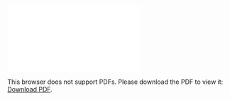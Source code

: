 <object data="christ-in-song/CIS1908pdfs/418.pdf" type="application/pdf" width="100%" height="1024px">
    <embed src="christ-in-song/CIS1908pdfs/418.pdf">
        <p>This browser does not support PDFs. Please download the PDF to view it: <a href="christ-in-song/CIS1908pdfs/418.pdf">Download PDF</a>.</p>
    </embed>
</object>

